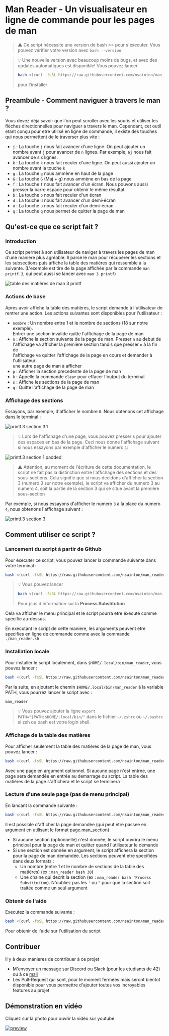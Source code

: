 # Man Reader - Un visualisateur en ligne de commande pour les pages de man

> :warning: Ce script nécessite une version de bash >= pour s'éxecuter.
> Vous pouvez vérifier votre version avec `bash --version`

<blockquote>

:bulb: Une nouvelle version avec beaucoup moins de bugs, et avec
des updates automatiques est disponible! Vous pouvez lancer 
```bash
bash <(curl -fsSL https://raw.githubusercontent.com/nsainton/man_reader/master/man_reader.sh) -i
```
pour l'installer

</blockquote>

## Preambule - Comment naviguer à travers le man ?

Vous devez déjà savoir que l'on peut scroller avec les souris et utiliser
les flèches directionnelles pour naviguer a travers le man. Cependant, cet
outil etant conçu pour etre utilisé en ligne de commande, il existe des
touches qui nous permettent de le traverser plus vite :
- `j` : La touche `j` nous fait avancer d'une ligne. On peut ajouter un \
nombre avant `j` pour avancer de `n` lignes. Par exemple, `6j` nous fait \
avancer de six lignes.
- `k` : La touche `k` nous fait reculer d'une ligne. On peut aussi ajouter
un nombre avant la touche `k`
- `g` : La touche `g` nous ammène en haut de la page
- `G` : La touche `G` (Maj + g) nous ammène en bas de la page
- `f` : La touche `f` nous fait avancer d'un écran. Nous pouvons aussi \
presser la barre espace pour obtenir le même résultat.
- `b` : La touche `b` nous fait reculer d'un écran
- `d` : La touche `d` nous fait avancer d'un demi-écran
- `u` : La touche `u` nous fait reculer d'un demi-écran
- `q` : La touche `q` nous permet de quitter la page de man

## Qu'est-ce que ce script fait ?

### Introduction

Ce script permet à son utilisateur de naviger à travers les pages de man
d'une maniere plus agréable. Il parse le man pour récuperer les sections
et les subsections puis affiche la table des matières qui ressemble à la
suivante.
(L'exemple est tire de la page affichée par la commande `man printf.3`, qui peut
aussi se lancer avec `man 3 printf`)

![table des matières de man 3 printf](/assets/printf3_toc.png "man 3 printf")

### Actions de base

Apres avoir affiche la table des matières, le script demande à l'utilisateur de
rentrer une action.
Les actions suivantes sont disponibles pour l'utilisateur :
- `nombre` : Un nombre entre 1 et le nombre de sections (18 sur notre exemple). \
Entrer une section invalide quitte l'affichage de la page de man
- `n` : Affiche la section suivante de la page de man. Presser `n` au debut de \
l'affichage va afficher la première section tandis que presser `n` à la fin de \
l'affichage va quitter l'affichage de la page en cours et demander à l'utilisateur \
une autre page de man à afficher
- `p` : Afficher la section precedente de la page de man
- `k` : Appelle la commande `clear` pour effacer l'output du terminal
- `s` : Affiche les sections de la page de man
- `q` : Quitte l'affichage de la page de man

### Affichage des sections

Essayons, par exemple, d'afficher le nombre `8`. Nous obtenons cet affichage dans le terminal :

![printf.3 section 3.1](/assets/printf3-4.png "section 3.1 of printf in section 3")

> :bulb: Lors de l'affichage d'une page, vous pouvez presser `k` pour ajouter des espaces en
> bas de la page. Ceci nous donne l'affichage suivant si nous essayons par exemple d'afficher le numero `1`: 

![printf.3 section 1 padded](/assets/printf3-1_padded.png "section 1 of printf in section 3 with padding")

> :warning: Attention, au moment de l'écriture de cette documentation, le script ne fait pas
> la distinction entre l'affichage des sections et des sous-sections. Cela signifie que si nous
> decidons d'afficher la section 3 (numero 3 sur notre exemple), le script va afficher du numero
> 3 au numero 4, soit la partie de la section 3 qui se situe avant la première sous-section

Par exemple, si nous essayons d'afficher le numero `3` à la place du numero `4`, nous obtenons
l'affichage suivant :

![printf.3 section 3](/assets/printf3-3.png "section 3 of printf in section 3")

## Comment utiliser ce script ?

### Lancement du script à partir de Github

Pour éxecuter ce script, vous pouvez lancer la commande suivante dans votre terminal :

```bash
bash <(curl -fsSL https://raw.githubusercontent.com/nsainton/man_reader/master/man_reader.sh)
```

<blockquote>

:bulb: Vous pouvez lancer
```bash
bash <(curl -fsSL https://raw.githubusercontent.com/nsainton/man_reader/master/man_reader.sh) bash 30
```
Pour plus d'information sur la **Process Substitution**

</blockquote>

Cela va afficher le menu principal et le script pourra etre éxecuté comme specifie au-dessus.

En executant le script de cette maniere, les arguments peuvent etre specifies en ligne de commande
comme avec la commande `./man_reader.sh`

### Installation locale

Pour installer le script localement, dans `$HOME/.local/bin/man_reader`, vous pouvez lancer :
```bash
bash <(curl -fsSL https://raw.githubusercontent.com/nsainton/man_reader/master/man_reader.sh) -i
```
Par la suite, en ajoutant le chemin `$HOME/.local/bin/man_reader` à la variable PATH, vous pourrez lancer le script avec :
```bash
man_reader
```

> :bulb: Vous pouvez ajouter la ligne `export PATH="$PATH:$HOME/.local/bin/"` dans le fichier
> `~/.zshrc` ou `~/.bashrc` si zsh ou bash est votre login shell.

### Affichage de la table des matières

Pour afficher seulement la table des matières de la page de man, vous pouvez lancer :
```bash
bash <(curl -fsSL https://raw.githubusercontent.com/nsainton/man_reader/master/man_reader.sh) -l [page]
```
Avec une page en argument optionnel. Si aucune page n'est entree, une page sera demandée en entrée au demarrage du script.
La table des matières de la page s'affichera et le script se terminera

### Lecture d'une seule page (pas de menu principal)

En lancant la commande suivante :
```bash
bash <(curl -fsSL https://raw.githubusercontent.com/nsainton/man_reader/master/man_reader.sh) -page [section]
```
Il est  possible d'afficher la page demandée (qui peut etre passee en argument en utilisant le format page.man\_section)
- Si aucune section (optionnelle) n'est donnée, le script ouvrira le menu principal pour la page de man et quitter quand l'utilisateur le demande
- Si une section est donnée en argument, le script affichera la section pour la page de man demandée.
Les sections peuvent etre specifiées dans deux formats :
	- Un nombre (entre 1 et le nombre de sections de la table des matières) (ex : `man_reader bash 30`)
	- Une chaine qui decrit la section (ex : `man_reader bash 'Process Substitution`). N'oubliez pas les `'` ou `"` pour que la section soit traitée comme un seul argument

### Obtenir de l'aide

Executez la commande suivante :
```bash
bash <(curl -fsSL https://raw.githubusercontent.com/nsainton/man_reader/master/man_reader.sh) -h
```
Pour obtenir de l'aide sur l'utilisation du script

## Contribuer

Il y à deux manieres de contribuer à ce projet
- M'envoyer un message sur Discord ou Slack (pour les etudiants de 42) ou à ce [mail](mailto:nsainton@student.42.fr?subject=[man_reader])
- Les Pull-Request qui sont, pour le moment fermées mais seront bientot disponible pour vous permettre d'ajouter toutes vos incroyables features au projet

## Démonstration en vidéo

Cliquez sur la photo pour ouvrir la vidéo sur youtube

[![preview](/assets/thumbnail.png)](https://youtu.be/no9y0Kk-3hs)
